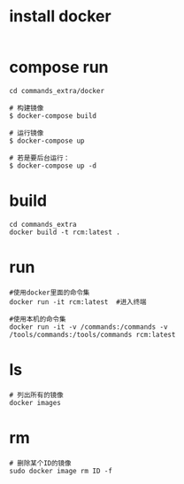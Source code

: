 
# install docker 

```

```

# compose run
```
cd commands_extra/docker 

# 构建镜像
$ docker-compose build

# 运行镜像
$ docker-compose up

# 若是要后台运行： 
$ docker-compose up -d
```

# build 
```
cd commands_extra
docker build -t rcm:latest .
```


# run
```
#使用docker里面的命令集
docker run -it rcm:latest  #进入终端

#使用本机的命令集
docker run -it -v /commands:/commands -v /tools/commands:/tools/commands rcm:latest  
```


# ls
```
# 列出所有的镜像
docker images
```

# rm
```
# 删除某个ID的镜像
sudo docker image rm ID -f
```


